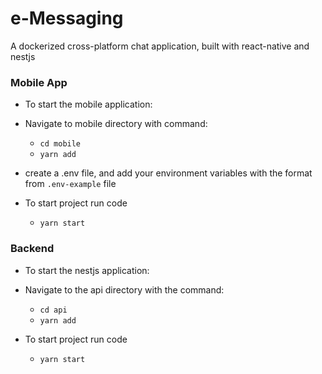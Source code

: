 # e-Messaging

A dockerized cross-platform chat application, built with react-native and nestjs

### Mobile App

- To start the mobile application:
- Navigate to mobile directory with command:
  - `cd mobile`
  - `yarn add`
- create a .env file, and add your environment variables with the format from `.env-example` file

- To start project run code
  - `yarn start`

### Backend

- To start the nestjs application:
- Navigate to the api directory with the command:

  - `cd api`
  - `yarn add`

- To start project run code
  - `yarn start`
